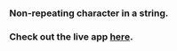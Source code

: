 ### Non-repeating character in a string.
### Check out the live app [here](https://priyanka23-brs.github.io/n-r-character-assignment/).
